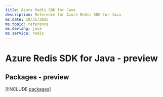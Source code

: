 ```yaml
---
title: Azure Redis SDK for Java
description: Reference for Azure Redis SDK for Java
ms.date: 10/31/2025
ms.topic: reference
ms.devlang: java
ms.service: redis
---
```

# Azure Redis SDK for Java - preview
## Packages - preview
[!INCLUDE [packages](redis-index.md)]